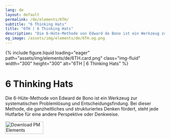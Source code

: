 ```yaml
---
lang: de
layout: default
permalink: /de/elements/6TH/
subtitle: "6 Thinking Hats"
title: "6TH | 6 Thinking Hats"
description: "Die 6-Hüte-Methode von Edward de Bono ist ein Werkzeug zur systematischen Problemlösung und Entscheidungsfindung. Bei dieser Methode, die ganzheitliches und strukturiertes Denken fördert, steht jede Hutfarbe für eine andere Perspektive oder Denkweise."
og_image: /assets/img/elements/de/6TH.og.png
---
```


{% include figure.liquid loading="eager" path="assets/img/elements/de/6TH.card.png" class="img-fluid" width="300" height="300" alt="6TH | 6 Thinking Hats" %}

# 6 Thinking Hats

Die 6-Hüte-Methode von Edward de Bono ist ein Werkzeug zur systematischen Problemlösung und Entscheidungsfindung. Bei dieser Methode, die ganzheitliches und strukturiertes Denken fördert, steht jede Hutfarbe für eine andere Perspektive oder Denkweise.

<a href="https://apps.apple.com/app/apple-store/id6738084498?pt=127441684&ct=website&mt=8">
  <img src="{{ "assets/img/en/appstore.png" | relative_url }}" width="120" height="40" alt="Download PM Elements">
</a>
